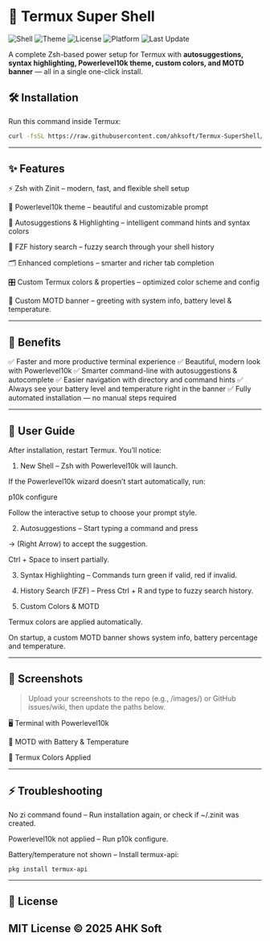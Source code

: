 
# 🚀 Termux Super Shell

![Shell](https://img.shields.io/badge/Shell-Zsh-blue?logo=gnu-bash&logoColor=white)
![Theme](https://img.shields.io/badge/Theme-Powerlevel10k-purple?logo=starship&logoColor=white)
![License](https://img.shields.io/badge/License-MIT-green)
![Platform](https://img.shields.io/badge/Platform-Termux-orange?logo=android&logoColor=white)
![Last Update](https://img.shields.io/github/last-commit/ahksoft/ahk-termux-desktop?label=Last%20Update)

A complete Zsh-based power setup for Termux with **autosuggestions, syntax highlighting, Powerlevel10k theme, custom colors, and MOTD banner** — all in a single one-click install.


## 🛠️ Installation

Run this command inside Termux:

```bash
curl -fsSL https://raw.githubusercontent.com/ahksoft/Termux-SuperShell/code/setup-super-shell.sh | bash
```


---
## ✨ Features

⚡ Zsh with Zinit – modern, fast, and flexible shell setup

🎨 Powerlevel10k theme – beautiful and customizable prompt

🔮 Autosuggestions & Highlighting – intelligent command hints and syntax colors

🧭 FZF history search – fuzzy search through your shell history

🗂️ Enhanced completions – smarter and richer tab completion

🎛️ Custom Termux colors & properties – optimized color scheme and config

📢 Custom MOTD banner – greeting with system info, battery level & temperature.

---


## 🌟 Benefits

✅ Faster and more productive terminal experience
✅ Beautiful, modern look with Powerlevel10k
✅ Smarter command-line with autosuggestions & autocomplete
✅ Easier navigation with directory and command hints
✅ Always see your battery level and temperature right in the banner
✅ Fully automated installation — no manual steps required


---


## 📖 User Guide

After installation, restart Termux. You’ll notice:

1. New Shell – Zsh with Powerlevel10k will launch.

If the Powerlevel10k wizard doesn’t start automatically, run:

p10k configure

Follow the interactive setup to choose your prompt style.



2. Autosuggestions – Start typing a command and press

→ (Right Arrow) to accept the suggestion.

Ctrl + Space to insert partially.



3. Syntax Highlighting – Commands turn green if valid, red if invalid.


4. History Search (FZF) – Press Ctrl + R and type to fuzzy search history.


5. Custom Colors & MOTD

Termux colors are applied automatically.

On startup, a custom MOTD banner shows system info, battery percentage and temperature.


---



## 📸 Screenshots

> Upload your screenshots to the repo (e.g., /images/) or GitHub issues/wiki, then update the paths below.



🖥️ Terminal with Powerlevel10k



🔋 MOTD with Battery & Temperature



🎨 Termux Colors Applied


---


## ⚡ Troubleshooting

No zi command found – Run installation again, or check if ~/.zinit was created.

Powerlevel10k not applied – Run p10k configure.

Battery/temperature not shown – Install termux-api:

```
pkg install termux-api
```


---

## 📜 License

MIT License © 2025 AHK Soft
---

